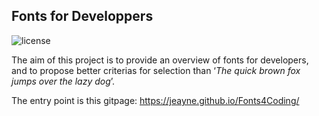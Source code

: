 ## Fonts for Developpers
![license](https://img.shields.io/badge/Licence-CC--by--nc--sa-green)

The aim of this project is to provide an overview of fonts for developers, 
and to propose better criterias for selection than 
‘_The quick brown fox jumps over the lazy dog_’.

The entry point is this gitpage: https://jeayne.github.io/Fonts4Coding/
